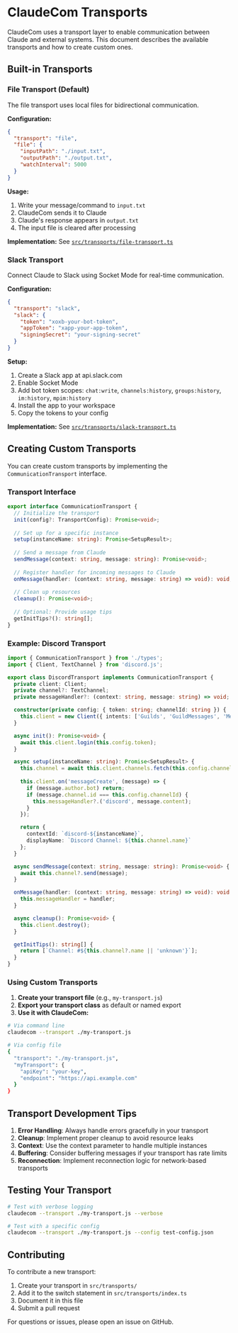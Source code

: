 # ClaudeCom Transports

ClaudeCom uses a transport layer to enable communication between Claude and external systems. This document describes the available transports and how to create custom ones.

## Built-in Transports

### File Transport (Default)

The file transport uses local files for bidirectional communication.

**Configuration:**
```json
{
  "transport": "file",
  "file": {
    "inputPath": "./input.txt",
    "outputPath": "./output.txt",
    "watchInterval": 5000
  }
}
```

**Usage:**
1. Write your message/command to `input.txt`
2. ClaudeCom sends it to Claude
3. Claude's response appears in `output.txt`
4. The input file is cleared after processing

**Implementation:** See [`src/transports/file-transport.ts`](src/transports/file-transport.ts)

### Slack Transport

Connect Claude to Slack using Socket Mode for real-time communication.

**Configuration:**
```json
{
  "transport": "slack",
  "slack": {
    "token": "xoxb-your-bot-token",
    "appToken": "xapp-your-app-token",
    "signingSecret": "your-signing-secret"
  }
}
```

**Setup:**
1. Create a Slack app at api.slack.com
2. Enable Socket Mode
3. Add bot token scopes: `chat:write`, `channels:history`, `groups:history`, `im:history`, `mpim:history`
4. Install the app to your workspace
5. Copy the tokens to your config

**Implementation:** See [`src/transports/slack-transport.ts`](src/transports/slack-transport.ts)

## Creating Custom Transports

You can create custom transports by implementing the `CommunicationTransport` interface.

### Transport Interface

```typescript
export interface CommunicationTransport {
  // Initialize the transport
  init(config?: TransportConfig): Promise<void>;
  
  // Set up for a specific instance
  setup(instanceName: string): Promise<SetupResult>;
  
  // Send a message from Claude
  sendMessage(context: string, message: string): Promise<void>;
  
  // Register handler for incoming messages to Claude
  onMessage(handler: (context: string, message: string) => void): void;
  
  // Clean up resources
  cleanup(): Promise<void>;
  
  // Optional: Provide usage tips
  getInitTips?(): string[];
}
```

### Example: Discord Transport

```typescript
import { CommunicationTransport } from './types';
import { Client, TextChannel } from 'discord.js';

export class DiscordTransport implements CommunicationTransport {
  private client: Client;
  private channel?: TextChannel;
  private messageHandler?: (context: string, message: string) => void;

  constructor(private config: { token: string; channelId: string }) {
    this.client = new Client({ intents: ['Guilds', 'GuildMessages', 'MessageContent'] });
  }

  async init(): Promise<void> {
    await this.client.login(this.config.token);
  }

  async setup(instanceName: string): Promise<SetupResult> {
    this.channel = await this.client.channels.fetch(this.config.channelId) as TextChannel;
    
    this.client.on('messageCreate', (message) => {
      if (message.author.bot) return;
      if (message.channel.id === this.config.channelId) {
        this.messageHandler?.('discord', message.content);
      }
    });

    return {
      contextId: `discord-${instanceName}`,
      displayName: `Discord Channel: ${this.channel.name}`
    };
  }

  async sendMessage(context: string, message: string): Promise<void> {
    await this.channel?.send(message);
  }

  onMessage(handler: (context: string, message: string) => void): void {
    this.messageHandler = handler;
  }

  async cleanup(): Promise<void> {
    this.client.destroy();
  }

  getInitTips(): string[] {
    return [`Channel: #${this.channel?.name || 'unknown'}`];
  }
}
```

### Using Custom Transports

1. **Create your transport file** (e.g., `my-transport.js`)
2. **Export your transport class** as default or named export
3. **Use it with ClaudeCom:**

```bash
# Via command line
claudecom --transport ./my-transport.js

# Via config file
{
  "transport": "./my-transport.js",
  "myTransport": {
    "apiKey": "your-key",
    "endpoint": "https://api.example.com"
  }
}
```

## Transport Development Tips

1. **Error Handling**: Always handle errors gracefully in your transport
2. **Cleanup**: Implement proper cleanup to avoid resource leaks
3. **Context**: Use the context parameter to handle multiple instances
4. **Buffering**: Consider buffering messages if your transport has rate limits
5. **Reconnection**: Implement reconnection logic for network-based transports

## Testing Your Transport

```bash
# Test with verbose logging
claudecom --transport ./my-transport.js --verbose

# Test with a specific config
claudecom --transport ./my-transport.js --config test-config.json
```

## Contributing

To contribute a new transport:
1. Create your transport in `src/transports/`
2. Add it to the switch statement in `src/transports/index.ts`
3. Document it in this file
4. Submit a pull request

For questions or issues, please open an issue on GitHub.